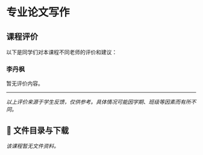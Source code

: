 # 专业论文写作

## 课程评价

以下是同学们对本课程不同老师的评价和建议：

### 李丹枫

暂无评价内容。

---

*以上评价来源于学生反馈，仅供参考。具体情况可能因学期、班级等因素而有所不同。*
## 📄 文件目录与下载

_该课程暂无文件资料。_
